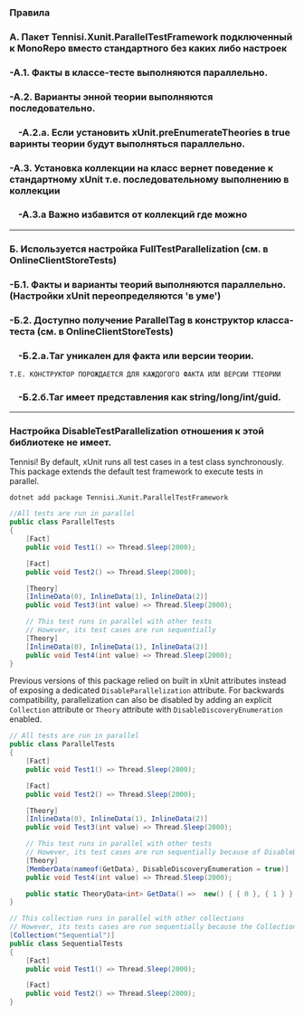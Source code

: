 ### Правила

### А. Пакет Tennisi.Xunit.ParallelTestFramework подключенный к MonoRepo вместо стандартного без каких либо настроек

### -A.1. Факты в классе-тесте выполняются параллельно.
### -A.2. Варианты энной теории выполняются последовательно.
### &nbsp;&nbsp;&nbsp; -A.2.a. Если установить xUnit.preEnumerateTheories в true варинты теории будут выполняться параллельно.
### -A.3. Установка коллекции на класс вернет поведение к стандартному xUnit т.е. последовательному выполнению в коллекции
### &nbsp;&nbsp;&nbsp; -A.3.a Важно избавится от коллекций где можно 

___

### Б. Используется настройка FullTestParallelization (cм. в OnlineClientStoreTests)

### -Б.1. Факты и варианты теорий выполняются параллельно. (Настройки xUnit переопределяются 'в уме')

### -Б.2. Доступно получение ParallelTag в конструктор класса-теста (cм. в OnlineClientStoreTests)

### &nbsp;&nbsp;&nbsp; -Б.2.a.Таг уникален для факта или версии теории.
  ```` Т.Е. КОНСТРУКТОР ПОРОЖДАЕТСЯ ДЛЯ КАЖДОГОГО ФАКТА ИЛИ ВЕРСИИ ТТЕОРИИ ````
### &nbsp;&nbsp;&nbsp; -Б.2.б.Таг имеет представления как string/long/int/guid. 

___

### Настройка DisableTestParallelization отношения к этой библиотеке не имеет.



Tennisi! By default, xUnit runs all test cases in a test class synchronously.
This package extends the default test framework to execute tests in parallel.

```shell
dotnet add package Tennisi.Xunit.ParallelTestFramework
```

````c#
//All tests are run in parallel
public class ParallelTests
{
    [Fact]
    public void Test1() => Thread.Sleep(2000);

    [Fact]
    public void Test2() => Thread.Sleep(2000);

    [Theory]
    [InlineData(0), InlineData(1), InlineData(2)]
    public void Test3(int value) => Thread.Sleep(2000);

    // This test runs in parallel with other tests
    // However, its test cases are run sequentially
    [Theory]
    [InlineData(0), InlineData(1), InlineData(2)]
    public void Test4(int value) => Thread.Sleep(2000);
}
````
Previous versions of this package relied on built in xUnit attributes instead of exposing a dedicated `DisableParallelization` attribute.
For backwards compatibility, parallelization can also be disabled by adding an explicit `Collection` attribute or `Theory` attribute with `DisableDiscoveryEnumeration` enabled.

````c#
// All tests are run in parallel
public class ParallelTests
{
    [Fact]
    public void Test1() => Thread.Sleep(2000);

    [Fact]
    public void Test2() => Thread.Sleep(2000);

    [Theory]
    [InlineData(0), InlineData(1), InlineData(2)]
    public void Test3(int value) => Thread.Sleep(2000);

    // This test runs in parallel with other tests
    // However, its test cases are run sequentially because of DisableDiscoveryEnumeration
    [Theory]
    [MemberData(nameof(GetData), DisableDiscoveryEnumeration = true)]
    public void Test4(int value) => Thread.Sleep(2000);

    public static TheoryData<int> GetData() =>  new() { { 0 }, { 1 } };
}

// This collection runs in parallel with other collections
// However, its tests cases are run sequentially because the Collection is explicit
[Collection("Sequential")]
public class SequentialTests
{
    [Fact]
    public void Test1() => Thread.Sleep(2000);

    [Fact]
    public void Test2() => Thread.Sleep(2000);
}
````